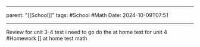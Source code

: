 
---
parent: "[[School]]"
tags:
	#School
	#Math 
Date: 2024-10-09T07:51

---

Review for unit 3-4 test
i need to go do the at home test for unit 4
#Homework [] at home test math 